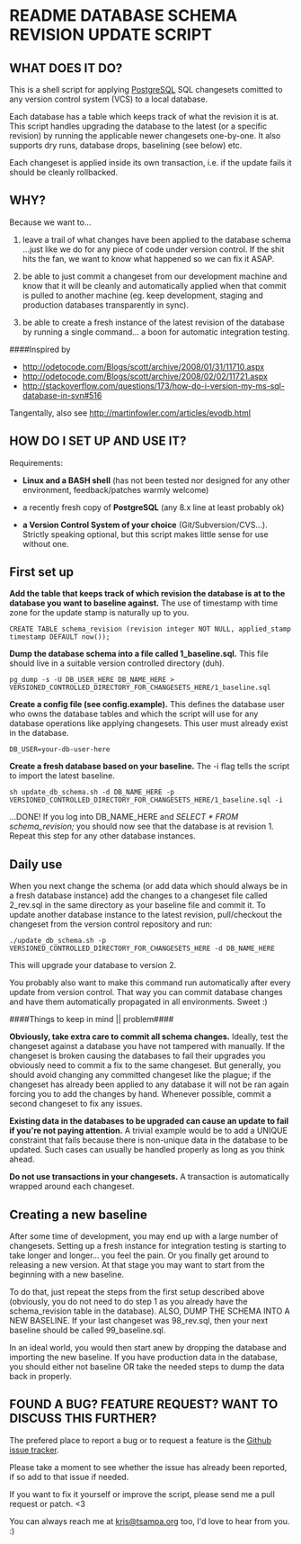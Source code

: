 README 
DATABASE SCHEMA REVISION UPDATE SCRIPT
======================================

WHAT DOES IT DO?
----------------

This is a shell script for applying [PostgreSQL](http://www.postgresql.org/) SQL
changesets comitted to any version control system (VCS) to a local database.

Each database has a table which keeps track of what the revision it is at. This
script handles upgrading the database to the latest (or a specific revision) by
running the applicable newer changesets one-by-one. It also supports dry runs,
database drops, baselining (see below) etc.

Each changeset is applied inside its own transaction, i.e. if the update fails
it should be cleanly rollbacked.



WHY?
----

Because we want to...

1. 	leave a trail of what changes have been applied to the database schema
	...just like we do for any piece of code under version control. If the 
	shit hits the fan, we want to know what happened so we can fix it ASAP.

2. 	be able to just commit a changeset from our development machine and know
	that it will be cleanly and automatically applied when that commit is 
	pulled to another machine (eg. keep development, staging and production 
	databases transparently in sync).

3. 	be able to create a fresh instance of the latest revision of the database 
	by running a single command... a boon for automatic integration testing.

####Inspired by

* <http://odetocode.com/Blogs/scott/archive/2008/01/31/11710.aspx>
* <http://odetocode.com/Blogs/scott/archive/2008/02/02/11721.aspx>
* <http://stackoverflow.com/questions/173/how-do-i-version-my-ms-sql-database-in-svn#516>

Tangentally, also see <http://martinfowler.com/articles/evodb.html>



HOW DO I SET UP AND USE IT?
---------------------------

Requirements:

* 	**Linux and a BASH shell** (has not been tested nor designed for any other
	environment, feedback/patches warmly welcome)

* 	a recently fresh copy of **PostgreSQL** (any 8.x line at least probably ok)

* 	**a Version Control System of your choice** (Git/Subversion/CVS...). Strictly
	speaking optional, but this script makes little sense for use without one.


First set up
-------------

**Add the table that keeps track of which revision the database is at to the
database you want to baseline against.** The use of timestamp with time zone
for the update stamp is naturally up to you.

    CREATE TABLE schema_revision (revision integer NOT NULL, applied_stamp timestamp DEFAULT now());


**Dump the database schema into a file called 1_baseline.sql.** This file
should live in a suitable version controlled directory (duh).

    pg_dump -s -U DB_USER_HERE DB_NAME_HERE > VERSIONED_CONTROLLED_DIRECTORY_FOR_CHANGESETS_HERE/1_baseline.sql


**Create a config file (see config.example).** This defines the database user
who owns the database tables and which the script will use for any database
operations like applying changesets. This user must already exist in the
database.

    DB_USER=your-db-user-here


**Create a fresh database based on your baseline.** The -i flag tells the
script to import the latest baseline.

    sh update_db_schema.sh -d DB_NAME_HERE -p VERSIONED_CONTROLLED_DIRECTORY_FOR_CHANGESETS_HERE/1_baseline.sql -i


...DONE! If you log into DB_NAME_HERE and *SELECT * FROM schema_revision;* you
should now see that the database is at revision 1. Repeat this step for any
other database instances.


Daily use
---------

When you next change the schema (or add data which should always be in a fresh
database instance) add the changes to a changeset file called 2_rev.sql in the
same directory as your baseline file and commit it. To update another database
instance to the latest revision, pull/checkout the changeset from the version
control repository and run:

    ./update_db_schema.sh -p VERSIONED_CONTROLLED_DIRECTORY_FOR_CHANGESETS_HERE -d DB_NAME_HERE

This will upgrade your database to version 2.

You probably also want to make this command run automatically after every
update from version control. That way you can commit database changes and have
them automatically propagated in all environments. Sweet :)

####Things to keep in mind || problem####

**Obviously, take extra care to commit all schema changes.** Ideally, test the
changeset against a database you have not tampered with manually. If the
changeset is broken causing the databases to fail their upgrades you obviously
need to commit a fix to the same changeset. But generally, you should avoid
changing any committed changeset like the plague; if the changeset has already
been applied to any database it will not be ran again forcing you to add the
changes by hand. Whenever possible, commit a second changeset to fix any
issues. 

**Existing data in the databases to be upgraded can cause an update to fail if
you're not paying attention.** A trivial example would be to add a UNIQUE
constraint that fails because there is non-unique data in the database to be
updated. Such cases can usually be handled properly as long as you think ahead.

**Do not use transactions in your changesets.** A transaction is automatically
wrapped around each changeset.


Creating a new baseline
------------------------

After some time of development, you may end up with a large number of
changesets. Setting up a fresh instance for integration testing is starting to
take longer and longer... you feel the pain. Or you finally get around to
releasing a new version. At that stage you may want to start from the beginning
with a new baseline.

To do that, just repeat the steps from the first setup described above
(obviously, you do not need to do step 1 as you already have the
schema_revision table in the database). ALSO, DUMP THE SCHEMA INTO A NEW
BASELINE. If your last changeset was 98_rev.sql, then your next baseline should
be called 99_baseline.sql.

In an ideal world, you would then start anew by dropping the database and
importing the new baseline. If you have production data in the database, you
should either not baseline OR take the needed steps to dump the data back in
properly.


FOUND A BUG? FEATURE REQUEST? WANT TO DISCUSS THIS FURTHER?
-----------------------------------------------------------

The prefered place to report a bug or to request a feature is the [Github issue
tracker](http://github.com/yak/virtualmeet-vcs-tools/issues).

Please take a moment to see whether the issue has already been reported, if so
add to that issue if needed.

If you want to fix it yourself or improve the script, please send me a pull
request or patch. <3

You can always reach me at <kris@tsampa.org> too, I'd love to hear from you. :)

